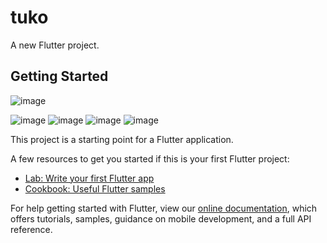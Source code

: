 # tuko

A new Flutter project.

## Getting Started
![image](https://user-images.githubusercontent.com/61062282/206322440-c8a5578f-b970-45c9-aa39-5ec0480d4e8f.png)

![image](https://user-images.githubusercontent.com/61062282/206322474-4abfe8fd-0f31-4537-98d5-7619d83a3c60.png)
![image](https://user-images.githubusercontent.com/61062282/206322489-07e306c5-d901-493c-908e-b8e3e9c18f56.png)
![image](https://user-images.githubusercontent.com/61062282/206322503-7637c2d0-cd68-47b8-90a7-37f677a4474b.png)
![image](https://user-images.githubusercontent.com/61062282/206322521-af7cb63b-f533-4978-b488-bc0caa2037c0.png)

This project is a starting point for a Flutter application.

A few resources to get you started if this is your first Flutter project:

- [Lab: Write your first Flutter app](https://flutter.dev/docs/get-started/codelab)
- [Cookbook: Useful Flutter samples](https://flutter.dev/docs/cookbook)

For help getting started with Flutter, view our
[online documentation](https://flutter.dev/docs), which offers tutorials,
samples, guidance on mobile development, and a full API reference.

